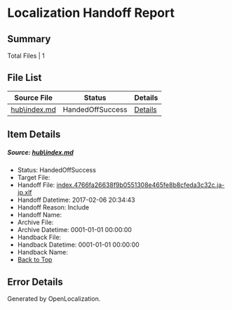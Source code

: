 # <a name='report-top'></a> Localization Handoff Report

## Summary
 Total Files | 1

## File List
 Source File | Status | Details 
 ----------- | ------ | ------- 
 [hub\index.md](https://cpubwin.visualstudio.com/windows-uwp/_git/windows-uwp/commit/f889e3e051f3ce092524069e6a8588ddad632550?path=hub%2Findex.md&_a=contents) | HandedOffSuccess | [Details](#66c18f3bf0f33de02645b19f4a08534cae92690a7)

## Item Details
##### <a name='66c18f3bf0f33de02645b19f4a08534cae92690a7'></a> Source: [hub\index.md](https://cpubwin.visualstudio.com/windows-uwp/_git/windows-uwp/commit/f889e3e051f3ce092524069e6a8588ddad632550?path=hub%2Findex.md&_a=contents)
* Status: HandedOffSuccess
* Target File: 
* Handoff File: [index.4766fa26638f9b0551308e465fe8b8cfeda3c32c.ja-jp.xlf](https://cpubwin.visualstudio.com/windows-uwp/_git/WDCLib.handoff/commit/798344b3672a22f2b0e0acfbe61aecb7a4bd72ee?path=ol-handoff%2Fcpubwin%2Fwindows-uwp.ja-jp%2Fmaster%2Findex.4766fa26638f9b0551308e465fe8b8cfeda3c32c.ja-jp.xlf&_a=contents)
* Handoff Datetime: 2017-02-06 20:34:43
* Handoff Reason: Include
* Handoff Name: 
* Archive File: 
* Archive Datetime: 0001-01-01 00:00:00
* Handback File: 
* Handback Datetime: 0001-01-01 00:00:00
* Handback Name: 
* [Back to Top](#report-top)


## Error Details

Generated by OpenLocalization.
